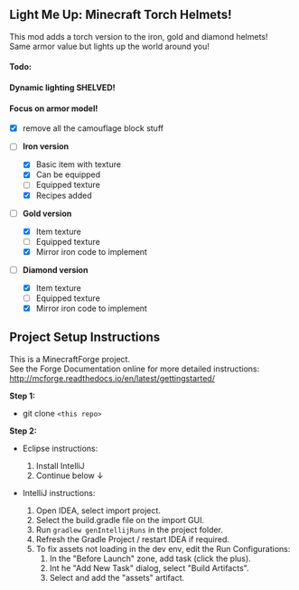 ## Light Me Up: Minecraft Torch Helmets!
This mod adds a torch version to the iron, gold and diamond helmets!  
Same armor value but lights up the world around you!  

#### Todo: 

#### Dynamic lighting SHELVED! 
#### Focus on armor model!

- [x] remove all the camouflage block stuff

- [ ] **Iron version**
  - [x] Basic item with texture
  - [x] Can be equipped  
  - [ ] Equipped texture
  - [x] Recipes added  
- [ ] **Gold version**
  - [x] Item texture
  - [ ] Equipped texture
  - [x] Mirror iron code to implement
- [ ] **Diamond version**
  - [x] Item texture
  - [ ] Equipped texture
  - [X] Mirror iron code to implement

## Project Setup Instructions
This is a MinecraftForge project.  
See the Forge Documentation online for more detailed instructions:
http://mcforge.readthedocs.io/en/latest/gettingstarted/

**Step 1:**
- git clone `<this repo>`

**Step 2:**
- Eclipse instructions:
  1. Install IntelliJ
  2. Continue below ↓

- IntelliJ instructions:
  1. Open IDEA, select import project.
  2. Select the build.gradle file on the import GUI.
  3. Run `gradlew genIntellijRuns` in the project folder.
  4. Refresh the Gradle Project / restart IDEA if required.
  5. To fix assets not loading in the dev env, edit the Run Configurations:
     1. In the "Before Launch" zone, add task (click the plus).
     2. Int he "Add New Task" dialog, select "Build Artifacts".
     3. Select and add the "assets" artifact.
